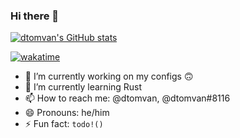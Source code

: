 ### Hi there 👋
[![dtomvan's GitHub stats](https://github-readme-stats.vercel.app/api?username=dtomvan&include_all_commits=true&disable_animations=true&theme=dark&show_icons=true)](https://github.com/anuraghazra/github-readme-stats)

[![wakatime](https://wakatime.com/badge/user/bb55f045-d381-4a27-bfd9-cf3106c6d275.svg?style=for-the-badge)](https://wakatime.com/@bb55f045-d381-4a27-bfd9-cf3106c6d275)

- 🔭 I’m currently working on my configs 🙃
- 🌱 I’m currently learning Rust
- 📫 How to reach me: @dtomvan, @dtomvan#8116
- 😄 Pronouns: he/him
- ⚡ Fun fact: `todo!()`

